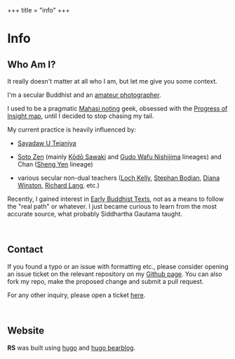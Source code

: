 +++
title = "info"
+++

# Info

## Who Am I?

It really doesn't matter at all who I am, but let me give you some context.

I'm a secular Buddhist and an [amateur photographer](https://vlzetko.com).

I used to be a pragmatic [Mahasi noting](https://mahasivipassana.com) geek, obsessed with the [Progress of Insight map](https://mahasivipassana.com/the-progress-of-insight-map/), until I decided to stop chasing my tail.

My current practice is heavily influenced by:
 
- [Sayadaw U Tejaniya](https://ashintejaniya.org/)

- [Soto Zen](https://www.sotozen.com/eng) (mainly [Kōdō Sawaki](https://en.wikipedia.org/wiki/K%C5%8Dd%C5%8D_Sawaki) and [Gudo Wafu Nishijima](https://en.wikipedia.org/wiki/Gud%C5%8D_Wafu_Nishijima) lineages) and Chan ([Sheng Yen](https://en.wikipedia.org/wiki/Sheng-yen) lineage)

- various secular non-dual teachers ([Loch Kelly](https://lochkelly.org), [Stephan Bodian](https://www.stephanbodian.org/), [Diana Winston](https://dianawinston.com), [Richard Lang](https://www.headless.org/contact/richard-lang.htm), etc.)


Recently, I gained interest in [Early Buddhist Texts](https://suttacentral.net/), not as a means to follow the "real path" or whatever. I just became curious to learn from the most accurate source, what probably Siddhartha Gautama taught.

&nbsp;
## Contact

If you found a typo or an issue with formatting etc., please consider opening an issue ticket on the relevant repository on my [Github page](https://github.com/ahtrahddis?tab=repositories). You can also fork my repo, make the proposed change and submit a pull request.

For any other inquiry, please open a ticket [here](https://github.com/ahtrahddis/ahtrahddis.github.io/issues).



&nbsp;
## Website

**RS** was built using [hugo](https://gohugo.io/) and  [hugo bearblog](https://github.com/janraasch/hugo-bearblog).
